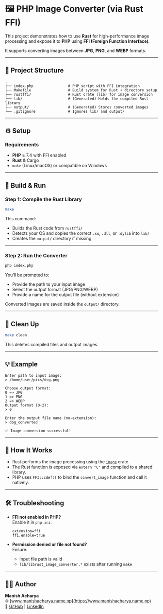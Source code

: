 # 🖼️ PHP Image Converter (via Rust FFI)

This project demonstrates how to use **Rust** for high-performance image processing and expose it to **PHP** using **FFI (Foreign Function Interface)**.

It supports converting images between **JPG**, **PNG**, and **WEBP** formats.

---

## 📁 Project Structure

```
.
├── index.php                # PHP script with FFI integration
├── Makefile                 # Build system for Rust + directory setup
├── rustffi/                 # Rust crate (lib) for image conversion
├── lib/                     # (Generated) Holds the compiled Rust library
├── output/                  # (Generated) Stores converted images
└── .gitignore               # Ignores lib/ and output/
```

---

## ⚙️ Setup

### Requirements

- **PHP** ≥ 7.4 with FFI enabled
- **Rust** & Cargo
- `make` (Linux/macOS) or compatible on Windows

---

## 🚀 Build & Run

### Step 1: Compile the Rust Library

```bash
make
```

This command:
- Builds the Rust code from `rustffi/`
- Detects your OS and copies the correct `.so`, `.dll`, or `.dylib` into `lib/`
- Creates the `output/` directory if missing

---

### Step 2: Run the Converter

```bash
php index.php
```

You’ll be prompted to:
- Provide the path to your input image
- Select the output format (JPG/PNG/WEBP)
- Provide a name for the output file (without extension)

Converted images are saved inside the `output/` directory.

---

## 🧹 Clean Up

```bash
make clean
```

This deletes compiled files and output images.

---

## 💡 Example

```
Enter path to input image:
> /home/user/pics/dog.png

Choose output format:
0 => JPG
1 => PNG
2 => WEBP
Output format (0-2):
> 0

Enter the output file name (no-extension):
> dog_converted

✅ Image conversion successful!
```

---

## 🧠 How It Works

- Rust performs the image processing using the [`image`](https://docs.rs/image/) crate.
- The Rust function is exposed via `extern "C"` and compiled to a shared library.
- PHP uses `FFI::cdef()` to bind the `convert_image` function and call it natively.

---

## 🛠 Troubleshooting

- **FFI not enabled in PHP?**  
  Enable it in `php.ini`:

  ```
  extension=ffi
  ffi.enable=true
  ```

- **Permission denied or file not found?**  
  Ensure:
  - Input file path is valid
  - `lib/librust_image_converter.*` exists after running `make`

---

## 👨‍💻 Author

**Manish Acharya**  
🌐 [www.manishacharya.name.np](https://www.manishacharya.name.np)  
🔗 [GitHub](https://github.com/manish-ach) | [LinkedIn](https://linkedin.com/in/manish-acharya-08345a260)
